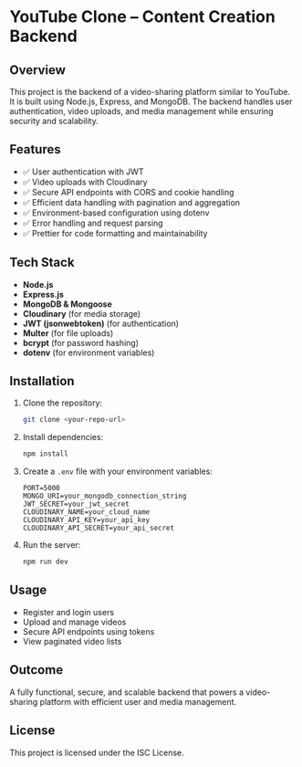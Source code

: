 
# YouTube Clone – Content Creation Backend

## Overview
This project is the backend of a video-sharing platform similar to YouTube. It is built using Node.js, Express, and MongoDB. The backend handles user authentication, video uploads, and media management while ensuring security and scalability.

## Features
- ✅ User authentication with JWT  
- ✅ Video uploads with Cloudinary  
- ✅ Secure API endpoints with CORS and cookie handling  
- ✅ Efficient data handling with pagination and aggregation  
- ✅ Environment-based configuration using dotenv  
- ✅ Error handling and request parsing  
- ✅ Prettier for code formatting and maintainability

## Tech Stack
- **Node.js**  
- **Express.js**  
- **MongoDB & Mongoose**  
- **Cloudinary** (for media storage)  
- **JWT (jsonwebtoken)** (for authentication)  
- **Multer** (for file uploads)  
- **bcrypt** (for password hashing)  
- **dotenv** (for environment variables)

## Installation

1. Clone the repository:
   ```bash
   git clone <your-repo-url>
   ```
2. Install dependencies:
   ```bash
   npm install
   ```
3. Create a `.env` file with your environment variables:
   ```env
   PORT=5000
   MONGO_URI=your_mongodb_connection_string
   JWT_SECRET=your_jwt_secret
   CLOUDINARY_NAME=your_cloud_name
   CLOUDINARY_API_KEY=your_api_key
   CLOUDINARY_API_SECRET=your_api_secret
   ```
4. Run the server:
   ```bash
   npm run dev
   ```

## Usage
- Register and login users
- Upload and manage videos
- Secure API endpoints using tokens
- View paginated video lists

## Outcome
A fully functional, secure, and scalable backend that powers a video-sharing platform with efficient user and media management.

## License
This project is licensed under the ISC License.
